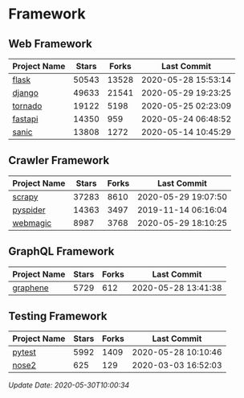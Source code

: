 # Framework

## Web Framework

| Project Name | Stars | Forks | Last Commit |
| ------------ | ----- | ----- | ----------- |
| [flask](https://github.com/pallets/flask) | 50543 | 13528 | 2020-05-28 15:53:14 |
| [django](https://github.com/django/django) | 49633 | 21541 | 2020-05-29 19:23:25 |
| [tornado](https://github.com/tornadoweb/tornado) | 19122 | 5198 | 2020-05-25 02:23:09 |
| [fastapi](https://github.com/tiangolo/fastapi) | 14350 | 959 | 2020-05-24 06:48:52 |
| [sanic](https://github.com/huge-success/sanic) | 13808 | 1272 | 2020-05-14 10:45:29 |

## Crawler Framework

| Project Name | Stars | Forks | Last Commit |
| ------------ | ----- | ----- | ----------- |
| [scrapy](https://github.com/scrapy/scrapy) | 37283 | 8610 | 2020-05-29 19:07:50 |
| [pyspider](https://github.com/binux/pyspider) | 14363 | 3497 | 2019-11-14 06:16:04 |
| [webmagic](https://github.com/code4craft/webmagic) | 8987 | 3768 | 2020-05-29 18:10:25 |

## GraphQL Framework

| Project Name | Stars | Forks | Last Commit |
| ------------ | ----- | ----- | ----------- |
| [graphene](https://github.com/graphql-python/graphene) | 5729 | 612 | 2020-05-28 13:41:38 |

## Testing Framework

| Project Name | Stars | Forks | Last Commit |
| ------------ | ----- | ----- | ----------- |
| [pytest](https://github.com/pytest-dev/pytest) | 5992 | 1409 | 2020-05-28 10:10:46 |
| [nose2](https://github.com/nose-devs/nose2) | 625 | 129 | 2020-03-03 16:52:03 |

*Update Date: 2020-05-30T10:00:34*
